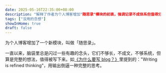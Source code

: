 ```yaml
---
date: 2025-05-16T22:35:00+08:00
description: "解释了作者为个人博客增加"随思录"模块的初衷，强调记录不成体系但值得分享的即时想法，并通过输出来促进更完整的思考。"
tags: ["没用的念想"]
showInHome: true
draft: false
---
```


为个人博客增加了一个新模块，叫做「随思录」。

一直以来，脑袋里总是闪过一些有趣的念头，它们不够长，不成文，不够系统，但算是完整的想法，值得被写下来。如[《为什么要写 blog？》](/posts/why-start-blogging/)里提到的："Writing is refined thinking"，用输出倒逼一种完整的思考。
